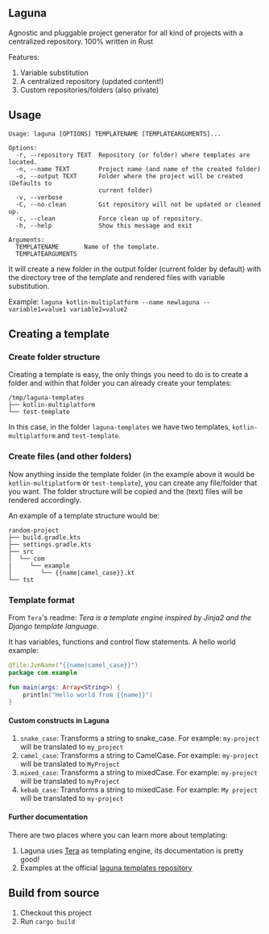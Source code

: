 ## Laguna
Agnostic and pluggable project generator for all kind of projects with a centralized repository. 100% written in Rust

Features:

1. Variable substitution
1. A centralized repository (updated content!)
1. Custom repositories/folders (also private)

## Usage
```
Usage: laguna [OPTIONS] TEMPLATENAME [TEMPLATEARGUMENTS]...

Options:
  -r, --repository TEXT  Repository (or folder) where templates are located.
  -n, --name TEXT        Project name (and name of the created folder)
  -o, --output TEXT      Folder where the project will be created (Defaults to
                         current folder)
  -v, --verbose
  -C, --no-clean         Git repository will not be updated or cleaned up.
  -c, --clean            Force clean up of repository.
  -h, --help             Show this message and exit

Arguments:
  TEMPLATENAME       Name of the template.
  TEMPLATEARGUMENTS
```

It will create a new folder in the output folder (current folder by default) with the directory tree of the template and
rendered files with variable substitution.

Example: `laguna kotlin-multiplatform --name newlaguna -- variable1=value1 variable2=value2`

## Creating a template

### Create folder structure
Creating a template is easy, the only things you need to do is to create a folder and within that folder you can already
create your templates:

```
/tmp/laguna-templates
├── kotlin-multiplatform
└── test-template
```

In this case, in the folder `laguna-templates` we have two templates, `kotlin-multiplatform` and `test-template`.

### Create files (and other folders)
Now anything inside the template folder (in the example above it would be `kotlin-multiplatform` or `test-template`),
you can create any file/folder that you want. The folder structure will be copied and the (text) files will be rendered
accordingly.

An example of a template structure would be:

```
random-project
├── build.gradle.kts
├── settings.gradle.kts
├── src
│  └── com
|     └── example
│        └── {{name|camel_case}}.kt
└── tst
```

### Template format
From `Tera`'s readme: _Tera is a template engine inspired by Jinja2 and the Django template language._

It has variables, functions and control flow statements. A hello world example:

```kotlin
@file:JvmName("{{name|camel_case}}")
package com.example

fun main(args: Array<String>) {
    println("Hello world from {{name}}")
}
```

#### Custom constructs in Laguna
1. `snake_case`: Transforms a string to snake_case. For example: `my-project` will be translated to `my_project`
1. `camel_case`: Transforms a string to CamelCase. For example: `my-project` will be translated to `MyProject`
1. `mixed_case`: Transforms a string to mixedCase. For example: `my-project` will be translated to `myProject`
1. `kebab_case`: Transforms a string to mixedCase. For example: `My project` will be translated to `my-project`

#### Further documentation
There are two places where you can learn more about templating:

1. Laguna uses [Tera](https://github.com/Keats/tera) as templating engine, its documentation is pretty good!
1. Examples at the official [laguna templates repository](https://github.com/jdiazcano/laguna-templates)

## Build from source
1. Checkout this project
1. Run `cargo build`